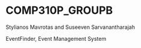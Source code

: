 # COMP310P_GROUPB
Stylianos Mavrotas and Suseeven Sarvanantharajah

EventFinder, Event Management System
